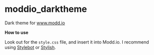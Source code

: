 # moddio_darktheme
Dark theme for www.modd.io

**How to use**

Look out for the `style.css` file, and insert it into Modd.io. I recommend using [Stylebot](https://chrome.google.com/webstore/detail/stylebot/oiaejidbmkiecgbjeifoejpgmdaleoha) or [Stylish](https://chrome.google.com/webstore/detail/stylish-custom-themes-for/fjnbnpbmkenffdnngjfgmeleoegfcffe). 
